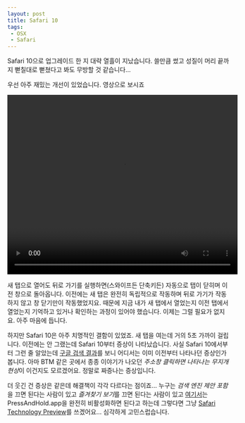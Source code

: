 ```yaml
---
layout: post
title: Safari 10
tags: 
 - OSX
 - Safari
---
```


Safari 10으로 업그레이드 한 지 대략 열흘이 지났습니다. 쓸만큼 썼고 성질이 머리 끝까지 뻗칠대로 뻗쳤다고 봐도 무방할 것 같습니다… 

우선 아주 재밌는 개선이 있었습니다. 영상으로 보시죠

<video width="523" height="408" controls>
 <source src="http://d.pr/v/S7DC+">
Your browser does not support the video tag.
</video>

새 탭으로 열어도 뒤로 가기를 실행하면(스와이프든 단축키든) 자동으로 탭이 닫히며 이전 창으로 돌아옵니다. 이전에는 새 탭은 완전히 독립적으로 작동하며 뒤로 가기가 작동하지 않고 창 닫기만이 작동했었지요. 때문에 지금 내가 새 탭에서 열었는지 이전 탭에서 열었는지 기억하고 있거나 확인하는 과정이 있어야 했습니다. 이제는 그럴 필요가 없지요. 아주 마음에 듭니다.

하지만 Safari 10은 아주 치명적인 결함이 있었죠. 새 탭을 여는데 거의 5초 가까이 걸립니다. 이전에는 안 그랬는데 Safari 10부터 증상이 나타났습니다. 사실 Safari 10에서부터 그런 줄 알았는데 [구글 검색 결과](https://www.google.co.kr/search?num=40&newwindow=1&q=safari+new+tab+lag&oq=safari+new+tab+lag&gs_l=serp.3..0i19k1.4905.7911.0.8025.12.10.2.0.0.0.136.820.1j6.7.0....0...1c.1j4.64.serp..3.9.825...0j35i39k1j0i30k1j0i8i13i30i19k1j0i8i30k1j0i30i19k1j0i8i30i19k1j0i5i30i19k1.f8oAOXS34pI)를 보니 어디서는 이미 이전부터 나타나던 증상인가 봅니다. 아마 BTM 같은 곳에서 종종 이야기가 나오던 *주소창 클릭하면 나타나는 무지개 현상*이 이건지도 모르겠어요. 정말로 짜증나는 증상입니다. 

더 웃긴 건 증상은 같은데 해결책이 각각 다르다는 점이죠… 누구는 *검색 엔진 제안 포함*을 끄면 된다는 사람이 있고 *즐겨찾기 보기*를 끄면 된다는 사람이 있고 [여기서](http://apple.stackexchange.com/a/228583)는 PressAndHold.app을 완전히 비활성화하면 된다고 하는데 그렇다면 그냥 [Safari Technology Preview](https://developer.apple.com/safari/technology-preview/)를 쓰겠어요… 심각하게 고민스럽습니다.

